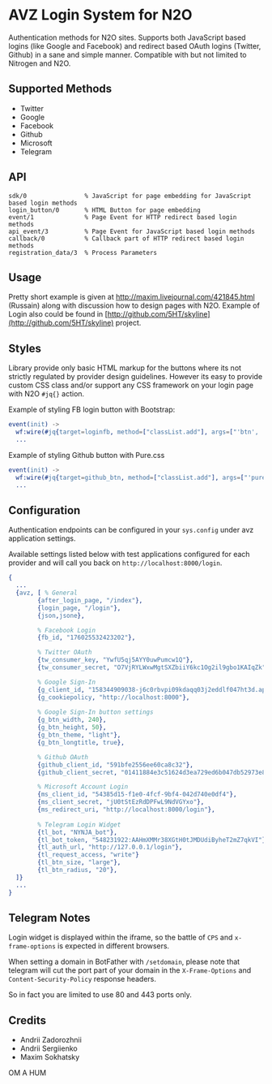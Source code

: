 AVZ Login System for N2O
========================

Authentication methods for N2O sites. Supports both JavaScript based
logins (like Google and Facebook) and redirect based OAuth logins (Twitter, Github)
in a sane and simple manner. Compatible with but not limited to Nitrogen and N2O.

Supported Methods
-----------------

* Twitter
* Google
* Facebook
* Github
* Microsoft
* Telegram

API
---

    sdk/0                % JavaScript for page embedding for JavaScript based login methods
    login_button/0       % HTML Button for page embedding
    event/1              % Page Event for HTTP redirect based login methods
    api_event/3          % Page Event for JavaScript based login methods
    callback/0           % Callback part of HTTP redirect based login methods
    registration_data/3  % Process Parameters

Usage
-----

Pretty short example is given at http://maxim.livejournal.com/421845.html (Russain) along
with discussion how to design pages with N2O. Example of Login also could be found in [http://github.com/5HT/skyline](http://github.com/5HT/skyline) project.

Styles
------

Library provide only basic HTML markup for the buttons where its not strictly regulated by provider design guidelines.
However its easy to provide custom CSS class and/or support any CSS framework on your login page with N2O `#jq{}` action.

Example of styling FB login button with Bootstrap:

```erlang
event(init) -> 
  wf:wire(#jq{target=loginfb, method=["classList.add"], args=["'btn', 'btn-primary', 'btn-lg'"]}),
  ...
```

Example of styling Github button with Pure.css

```erlang
event(init) ->
  wf:wire(#jq{target=github_btn, method=["classList.add"], args=["'pure-button'"]})
  ...
```

Configuration
-------------

Authentication endpoints can be configured in your `sys.config` under avz application settings.

Available settings listed below with test applications configured for each provider and will
call you back on `http://localhost:8000/login`.


```erlang
{
  ...
  {avz, [ % General
        {after_login_page, "/index"},
        {login_page, "/login"},
        {json,jsone},

        % Facebook Login
        {fb_id, "176025532423202"},

        % Twitter OAuth
        {tw_consumer_key, "YwfU5qj5AYY0uwPumcw1Q"},
        {tw_consumer_secret, "O7VjRYLWxwMgtSXZbiiY6kc1Og2il9gbo1KAIqZk"},

        % Google Sign-In
        {g_client_id, "158344909038-j6c0rbvpi09kdaqq03j2eddlf047ht3d.apps.googleusercontent.com"}, 
        {g_cookiepolicy, "http://localhost:8000"},
        
        % Google Sign-In button settings
        {g_btn_width, 240},
        {g_btn_height, 50},
        {g_btn_theme, "light"},
        {g_btn_longtitle, true},

        % Github OAuth
        {github_client_id, "591bfe2556ee60ca8c32"},
        {github_client_secret, "01411884e3c51624d3ea729ed6b047db52973e8e"},

        % Microsoft Account Login
        {ms_client_id, "54385d15-f1e0-4fcf-9bf4-042d740e0df4"},
        {ms_client_secret, "jU0tStEzRdDPFwL9NdVGYxo"},
        {ms_redirect_uri, "http://localhost:8000/login"},
        
        % Telegram Login Widget
        {tl_bot, "NYNJA_bot"},
        {tl_bot_token, "548231922:AAHmXMMr38XGtH0tJMDUdiByheT2mZ7qkVI"}
        {tl_auth_url, "http://127.0.0.1/login"},
        {tl_request_access, "write"}
        {tl_btn_size, "large"},
        {tl_btn_radius, "20"},
  ]}
  ...
}
```

Telegram Notes
---------------
Login widget is displayed within the iframe, so the battle of `CPS` and `x-frame-options` is expected in different browsers.

When setting a domain in BotFather with `/setdomain`, please note that telegram will cut the port part of your domain in the `X-Frame-Options` and `Content-Security-Policy` response headers. 

So in fact you are limited to use 80 and 443 ports only.

Credits
-------

* Andrii Zadorozhnii
* Andrii Sergiienko
* Maxim Sokhatsky

OM A HUM

